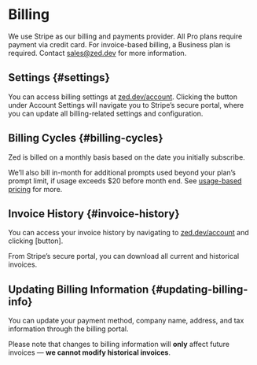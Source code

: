 # Billing

We use Stripe as our billing and payments provider. All Pro plans require payment via credit card.
For invoice-based billing, a Business plan is required. Contact sales@zed.dev for more information.

## Settings {#settings}

You can access billing settings at [zed.dev/account](https://zed.dev/account).
Clicking the button under Account Settings will navigate you to Stripe’s secure portal, where you can update all billing-related settings and configuration.

## Billing Cycles {#billing-cycles}

Zed is billed on a monthly basis based on the date you initially subscribe.

We’ll also bill in-month for additional prompts used beyond your plan’s prompt limit, if usage exceeds $20 before month end. See [usage-based pricing](./plans-and-usage.md#ubp) for more.

## Invoice History {#invoice-history}

You can access your invoice history by navigating to [zed.dev/account](https://zed.dev/account) and clicking [button].

From Stripe’s secure portal, you can download all current and historical invoices.

## Updating Billing Information {#updating-billing-info}

You can update your payment method, company name, address, and tax information through the billing portal.

Please note that changes to billing information will **only** affect future invoices — **we cannot modify historical invoices**.
